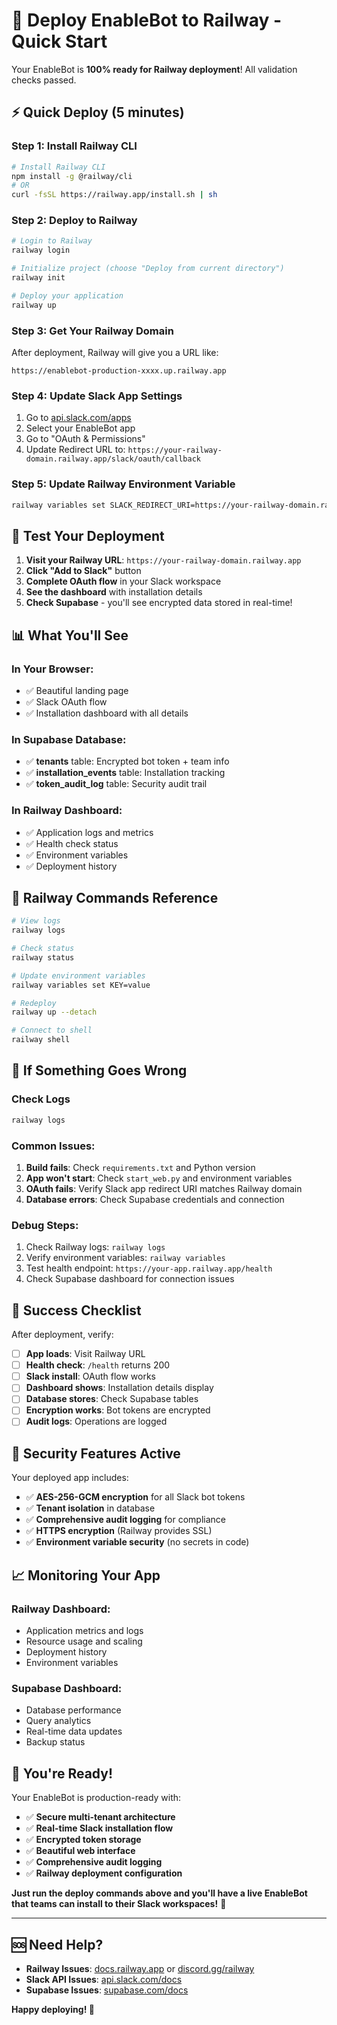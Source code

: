 # 🚀 Deploy EnableBot to Railway - Quick Start

Your EnableBot is **100% ready for Railway deployment**! All validation checks passed.

## ⚡ Quick Deploy (5 minutes)

### Step 1: Install Railway CLI
```bash
# Install Railway CLI
npm install -g @railway/cli
# OR
curl -fsSL https://railway.app/install.sh | sh
```

### Step 2: Deploy to Railway
```bash
# Login to Railway
railway login

# Initialize project (choose "Deploy from current directory")
railway init

# Deploy your application
railway up
```

### Step 3: Get Your Railway Domain
After deployment, Railway will give you a URL like:
```
https://enablebot-production-xxxx.up.railway.app
```

### Step 4: Update Slack App Settings
1. Go to [api.slack.com/apps](https://api.slack.com/apps)
2. Select your EnableBot app
3. Go to "OAuth & Permissions"
4. Update Redirect URL to: `https://your-railway-domain.railway.app/slack/oauth/callback`

### Step 5: Update Railway Environment Variable
```bash
railway variables set SLACK_REDIRECT_URI=https://your-railway-domain.railway.app/slack/oauth/callback
```

## 🧪 Test Your Deployment

1. **Visit your Railway URL**: `https://your-railway-domain.railway.app`
2. **Click "Add to Slack"** button
3. **Complete OAuth flow** in your Slack workspace
4. **See the dashboard** with installation details
5. **Check Supabase** - you'll see encrypted data stored in real-time!

## 📊 What You'll See

### In Your Browser:
- ✅ Beautiful landing page
- ✅ Slack OAuth flow
- ✅ Installation dashboard with all details

### In Supabase Database:
- ✅ **tenants** table: Encrypted bot token + team info
- ✅ **installation_events** table: Installation tracking
- ✅ **token_audit_log** table: Security audit trail

### In Railway Dashboard:
- ✅ Application logs and metrics
- ✅ Health check status
- ✅ Environment variables
- ✅ Deployment history

## 🔧 Railway Commands Reference

```bash
# View logs
railway logs

# Check status
railway status

# Update environment variables
railway variables set KEY=value

# Redeploy
railway up --detach

# Connect to shell
railway shell
```

## 🚨 If Something Goes Wrong

### Check Logs
```bash
railway logs
```

### Common Issues:
1. **Build fails**: Check `requirements.txt` and Python version
2. **App won't start**: Check `start_web.py` and environment variables
3. **OAuth fails**: Verify Slack app redirect URI matches Railway domain
4. **Database errors**: Check Supabase credentials and connection

### Debug Steps:
1. Check Railway logs: `railway logs`
2. Verify environment variables: `railway variables`
3. Test health endpoint: `https://your-app.railway.app/health`
4. Check Supabase dashboard for connection issues

## 🎯 Success Checklist

After deployment, verify:
- [ ] **App loads**: Visit Railway URL
- [ ] **Health check**: `/health` returns 200
- [ ] **Slack install**: OAuth flow works
- [ ] **Dashboard shows**: Installation details display
- [ ] **Database stores**: Check Supabase tables
- [ ] **Encryption works**: Bot tokens are encrypted
- [ ] **Audit logs**: Operations are logged

## 🔐 Security Features Active

Your deployed app includes:
- ✅ **AES-256-GCM encryption** for all Slack bot tokens
- ✅ **Tenant isolation** in database
- ✅ **Comprehensive audit logging** for compliance
- ✅ **HTTPS encryption** (Railway provides SSL)
- ✅ **Environment variable security** (no secrets in code)

## 📈 Monitoring Your App

### Railway Dashboard:
- Application metrics and logs
- Resource usage and scaling
- Deployment history
- Environment variables

### Supabase Dashboard:
- Database performance
- Query analytics
- Real-time data updates
- Backup status

## 🎉 You're Ready!

Your EnableBot is production-ready with:
- ✅ **Secure multi-tenant architecture**
- ✅ **Real-time Slack installation flow**
- ✅ **Encrypted token storage**
- ✅ **Beautiful web interface**
- ✅ **Comprehensive audit logging**
- ✅ **Railway deployment configuration**

**Just run the deploy commands above and you'll have a live EnableBot that teams can install to their Slack workspaces!** 🚀

---

## 🆘 Need Help?

- **Railway Issues**: [docs.railway.app](https://docs.railway.app) or [discord.gg/railway](https://discord.gg/railway)
- **Slack API Issues**: [api.slack.com/docs](https://api.slack.com/docs)
- **Supabase Issues**: [supabase.com/docs](https://supabase.com/docs)

**Happy deploying! 🎊**